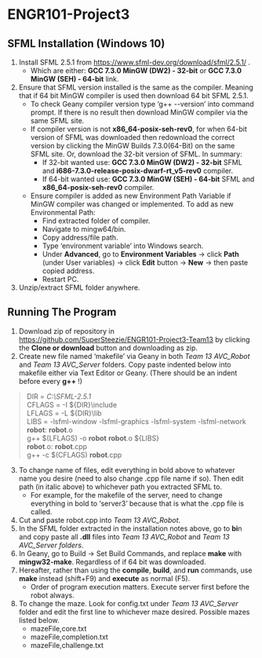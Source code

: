 # ENGR101-Project3
## SFML Installation (Windows 10)
1)	Install SFML 2.5.1 from https://www.sfml-dev.org/download/sfml/2.5.1/ .
    -	Which are either: **GCC 7.3.0 MinGW (DW2) - 32-bit** or **GCC 7.3.0 MinGW (SEH) - 64-bit** link.
2)	Ensure that SFML version installed is the same as the compiler. Meaning that if 64 bit MinGW compiler is used then download 64 bit SFML 2.5.1.
    -	To check Geany compiler version type ‘g++ --version’ into command prompt. If there is no result then download MinGW compiler via the same SFML site. 
    -	If compiler version is not **x86_64-posix-seh-rev0**, for when 64-bit version of SFML was downloaded then redownload the correct version by clicking the MinGW Builds 7.3.0(64-Bit) on the same SFML site. Or, download the 32-bit version of SFML. In summary:
    	- If 32-bit wanted use: **GCC 7.3.0 MinGW (DW2) - 32-bit** SFML and **i686-7.3.0-release-posix-dwarf-rt_v5-rev0** compiler.
        - If 64-bit wanted use: **GCC 7.3.0 MinGW (SEH) - 64-bit** SFML and **x86_64-posix-seh-rev0** compiler.
    -	Ensure compiler is added as new Environment Path Variable if MinGW compiler was changed or implemented. To add as new Environmental Path:
    	- Find extracted folder of compiler.
        - Navigate to mingw64/bin.
        - Copy address/file path.
        - Type ‘environment variable’ into Windows search.
        - Under **Advanced**, go to **Environment Variables** -> click **Path** (under User variables) -> click **Edit** button -> **New** -> then paste copied address.
        - Restart PC.
3)	Unzip/extract SFML folder anywhere.

## Running The Program
1)  Download zip of repository in https://github.com/SuperSteezie/ENGR101-Project3-Team13 by clicking the **Clone or download** button and downloading as zip.
2)  Create new file named ‘makefile’ via Geany in both *Team 13 AVC_Robot* and *Team 13 AVC_Server* folders. Copy paste indented below into makefile either via Text Editor or Geany.  (There should be an indent before every **g++** !)<br/>
> DIR = *C:\SFML-2.5.1*<br/>
> CFLAGS = -I ${DIR}\include <br/>
> LFLAGS = -L ${DIR}\lib <br/>
> LIBS = -lsfml-window  -lsfml-graphics -lsfml-system -lsfml-network <br/>
> **robot**: **robot**.o <br/>
> g++ $(LFLAGS) -o **robot** **robot**.o ${LIBS} <br/>
> **robot**.o: **robot**.cpp <br/>
> g++  -c $(CFLAGS) **robot**.cpp<br/>
3)	To change name of files, edit everything in bold above to whatever name you desire (need to also change .cpp file name if so). Then edit path (in italic above) to whichever path you extracted SFML to. 
    -	For example, for the makefile of the server, need to change everything in bold to ‘server3’ because that is what the .cpp file is called.
4)	Cut and paste robot.cpp into *Team 13 AVC_Robot*.
5)	In the SFML folder extracted in the installation notes above, go to **bi**n and copy paste all **.dll** files into *Team 13 AVC_Robot* and *Team 13 AVC_Server folders*.
6)	In Geany, go to Build -> Set Build Commands, and replace **make** with **mingw32-make**. Regardless of if 64 bit was downloaded.
7)	Hereafter, rather than using the **compile**, **build**, and **run** commands, use **make** instead (shift+F9) and **execute** as normal (F5).
    -	Order of program execution matters. Execute server first before the robot always.
8)	To change the maze. Look for config.txt under *Team 13 AVC_Server* folder and edit the first line to whichever maze desired. Possible mazes listed below.
    -	mazeFile,core.txt
    -	mazeFile,completion.txt
    -	mazeFile,challenge.txt

